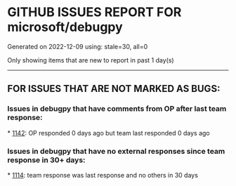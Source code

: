 
# GITHUB ISSUES REPORT FOR microsoft/debugpy


Generated on 2022-12-09 using: stale=30, all=0


Only showing items that are new to report in past 1 day(s)


---

## FOR ISSUES THAT ARE NOT MARKED AS BUGS:


### Issues in debugpy that have comments from OP after last team response:


\* [1142](https://github.com/microsoft/debugpy/issues/1142 "Set a variable from a different frame"): OP responded 0 days ago but team last responded 0 days ago

### Issues in debugpy that have no external responses since team response in 30+ days:


\* [1114](https://github.com/microsoft/debugpy/issues/1114 "Display Python asyncio Tasks in VS Code Debugger"): team response was last response and no others in 30 days
